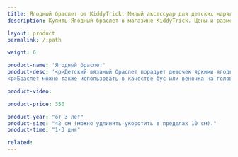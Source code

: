 ```yaml
---
title: Ягодный браслет от KiddyTrick. Милый аксессуар для детских нарядов.
description: Купить Ягодный браслет в магазине KiddyTrick. Цены и размеры.

layout: product
permalink: /:path

weight: 6

product-name: 'Ягодный браслет'
product-desc: '<p>Детский вязаный браслет порадует девочек яркими ягодками. Браслет связан крючком и оборачивается несколько раз вокруг запястья. Простая застежка в виде петли не вызовет затруднений даже у самых маленьких девочек. Этот браслет не только веселый аксессуар, но и занимательная игрушка, которая поможет в развитии мелкой моторики и обучении счета.</p>
<p>Браслет можно также использовать в качестве бус или веночка на голову. Изготовлен из хлопковой пряжи.</p>'

product-video:

product-price: 350

product-year: "от 3 лет"
product-size: "42 см (можно удлинить-укоротить в пределах 10 см)."
product-time: "1-3 дня"

related:
---
```

	